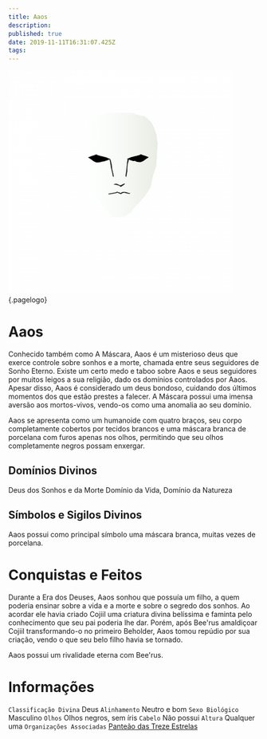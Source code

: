 ```yaml
---
title: Aaos
description: 
published: true
date: 2019-11-11T16:31:07.425Z
tags: 
---
```


<!-- SUBTITLE: Deus dos Sonhos e da Morte -->

![3 C 34 Fe 0339 Ac 928166 Bf 4 C 3 Bd 48 D 37 E 6](/uploads/3-c-34-fe-0339-ac-928166-bf-4-c-3-bd-48-d-37-e-6.png "3 C 34 Fe 0339 Ac 928166 Bf 4 C 3 Bd 48 D 37 E 6"){.pagelogo}
# Aaos
Conhecido também como A Máscara, Aaos é um misterioso deus que exerce controle sobre sonhos e a morte, chamada entre seus seguidores de Sonho Eterno. Existe um certo medo e taboo sobre Aaos e seus seguidores por muitos leigos a sua religião, dado os domínios controlados por Aaos. Apesar disso, Aaos é considerado um deus bondoso, cuidando dos últimos momentos dos que estão prestes a falecer. A Máscara possui uma imensa aversão aos mortos-vivos, vendo-os como uma anomalia ao seu domínio.

Aaos se apresenta como um humanoide com quatro braços, seu corpo completamente cobertos por tecidos brancos e uma máscara branca de porcelana com furos apenas nos olhos, permitindo que seu olhos completamente negros possam enxergar.

## Domínios Divinos
Deus dos Sonhos e da Morte Domínio da Vida, Domínio da Natureza

## Símbolos e Sigilos Divinos
Aaos possui como principal símbolo uma máscara branca, muitas vezes de porcelana.

# Conquistas e Feitos
Durante a Era dos Deuses, Aaos sonhou que possuía um filho, a quem poderia ensinar sobre a vida e a morte e sobre o segredo dos sonhos. Ao acordar ele havia criado Cojiil uma criatura divina belíssima e faminta pelo conhecimento que seu pai poderia lhe dar. Porém, após Bee'rus amaldiçoar Cojiil transformando-o no primeiro Beholder, Aaos tomou repúdio por sua criação, vendo o que seu belo filho havia se tornado.

Aaos possui um rivalidade eterna com Bee'rus.

# Informações
`Classificação Divina` Deus
`Alinhamento` Neutro e bom 
`Sexo Biológico` Masculino 
`Olhos` Olhos negros, sem íris
`Cabelo` Não possui
`Altura` Qualquer uma 
`Organizações Associadas` [Panteão das Treze Estrelas](http://localhost/divindades/panteao-das-treze-estrelas#panteao-das-treze-estrelas)


